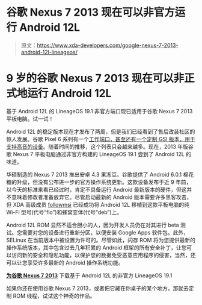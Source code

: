# 谷歌 Nexus 7 2013 现在可以非官方运行 Android 12L

> 原文：<https://www.xda-developers.com/google-nexus-7-2013-android-12l-lineageos/>

# 9 岁的谷歌 Nexus 7 2013 现在可以非正式地运行 Android 12L

基于 Android 12L 的 LineageOS 19.1 非官方端口现已适用于谷歌 Nexus 7 2013 平板电脑。试一试！

Android 12L 的稳定版本现在才发布了两周，但是我们已经看到了售后改装社区的惊人发展。谷歌 Pixel 6 系列有一个[工作端口，甚至还有一个](https://www.xda-developers.com/google-pixel-6-android-12l-protonaosp/)[定制 GSI 版本，用于支持高音的设备](https://www.xda-developers.com/android-12l-custom-gsi/)。随着时间的推移，这个列表只会越来越多。现在，2013 年版谷歌 Nexus 7 平板电脑通过非官方构建的 LineageOS 19.1 尝到了 Android 12L 的味道。

华硕制造的 Nexus 7 2013 推出安卓 4.3 果冻豆。谷歌提供了 Android 6.0.1 棉花糖的升级，但没有公布进一步的官方操作系统更新。这款设备发布于近 9 年前，以今天的标准来看已经过时，肯定不具备运行 Android 最新版本的硬件，但这并不意味着修改者准备放弃它。尽管启动最新的 Android 版本需要许多黑客攻击，但 XDA 高级成员 [followmsi](https://forum.xda-developers.com/m/followmsi.5480152/) 已经成功将 Android 12L 移植到这款平板电脑的纯 Wi-Fi 型号(代号“flo”)和蜂窝变体(代号“deb”)上。

Android 12L ROM 显然不适合胆小的人，因为开发人员仍在对其进行 beta 测试。您需要对您的设备进行重新分区，以便安装 Google Apps 软件包。此外，SELinux 在当前版本中被设置为许可的。尽管如此，闪存 ROM 将为您提供最新的操作系统版本，其中包含过去几年积累的 Android 框架的所有安全补丁，让您可以访问新的安全和隐私功能，以保护您的数据免受恶意应用程序的侵害，当然，还可以让您享受许多最新的 Android 操作系统功能。

**[为谷歌 Nexus 7 2013](https://forum.xda-developers.com/t/3569067/)** 下载基于 Android 12L 的非官方 LineageOS 19.1

如果你还在使用谷歌 Nexus 7 2013，或者把它藏在你桌子的某个地方，那就去定制 ROM 线程，试试这个神奇的作品。